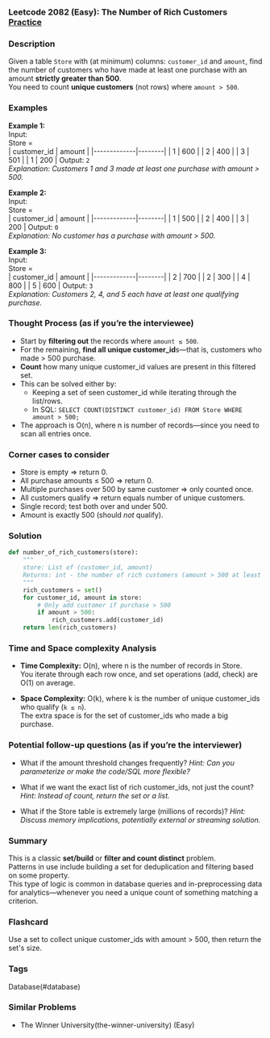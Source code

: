 ### Leetcode 2082 (Easy): The Number of Rich Customers [Practice](https://leetcode.com/problems/the-number-of-rich-customers)

### Description  
Given a table `Store` with (at minimum) columns: `customer_id` and `amount`, find the number of customers who have made at least one purchase with an amount **strictly greater than 500**.  
You need to count **unique customers** (not rows) where `amount > 500`.

### Examples  

**Example 1:**  
Input:  
Store =  
| customer_id | amount |
|-------------|--------|
|      1      | 600    |
|      2      | 400    |
|      3      | 501    |
|      1      | 200    |
Output: `2`  
*Explanation: Customers 1 and 3 made at least one purchase with amount > 500.*

**Example 2:**  
Input:  
Store =  
| customer_id | amount |
|-------------|--------|
|      1      | 500    |
|      2      | 400    |
|      3      | 200    |
Output: `0`  
*Explanation: No customer has a purchase with amount > 500.*

**Example 3:**  
Input:  
Store =  
| customer_id | amount |
|-------------|--------|
|      2      | 700    |
|      2      | 300    |
|      4      | 800    |
|      5      | 600    |
Output: `3`  
*Explanation: Customers 2, 4, and 5 each have at least one qualifying purchase.*

### Thought Process (as if you’re the interviewee)  
- Start by **filtering out** the records where `amount ≤ 500`.
- For the remaining, **find all unique customer_id**s—that is, customers who made > 500 purchase.
- **Count** how many unique customer_id values are present in this filtered set.
- This can be solved either by:
  - Keeping a set of seen customer_id while iterating through the list/rows.
  - In SQL: `SELECT COUNT(DISTINCT customer_id) FROM Store WHERE amount > 500;`
- The approach is O(n), where n is number of records—since you need to scan all entries once.

### Corner cases to consider  
- Store is empty ⇒ return 0.
- All purchase amounts ≤ 500 ⇒ return 0.
- Multiple purchases over 500 by same customer ⇒ only counted once.
- All customers qualify ⇒ return equals number of unique customers.
- Single record; test both over and under 500.
- Amount is exactly 500 (should *not* qualify).

### Solution

```python
def number_of_rich_customers(store):
    """
    store: List of (customer_id, amount)
    Returns: int - the number of rich customers (amount > 500 at least once)
    """
    rich_customers = set()
    for customer_id, amount in store:
        # Only add customer if purchase > 500
        if amount > 500:
            rich_customers.add(customer_id)
    return len(rich_customers)
```

### Time and Space complexity Analysis  

- **Time Complexity:** O(n), where n is the number of records in Store.  
  You iterate through each row once, and set operations (add, check) are O(1) on average.

- **Space Complexity:** O(k), where k is the number of unique customer_ids who qualify (`k ≤ n`).  
  The extra space is for the set of customer_ids who made a big purchase.

### Potential follow-up questions (as if you’re the interviewer)  

- What if the amount threshold changes frequently?
  *Hint: Can you parameterize or make the code/SQL more flexible?*

- What if we want the exact list of rich customer_ids, not just the count?
  *Hint: Instead of count, return the set or a list.*

- What if the Store table is extremely large (millions of records)?
  *Hint: Discuss memory implications, potentially external or streaming solution.*

### Summary
This is a classic **set/build** or **filter and count distinct** problem.  
Patterns in use include building a set for deduplication and filtering based on some property.  
This type of logic is common in database queries and in-preprocessing data for analytics—whenever you need a unique count of something matching a criterion.


### Flashcard
Use a set to collect unique customer_ids with amount > 500, then return the set's size.

### Tags
Database(#database)

### Similar Problems
- The Winner University(the-winner-university) (Easy)